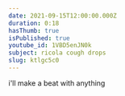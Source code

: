 ```yaml
---
date: 2021-09-15T12:00:00.000Z
duration: 0:18
hasThumb: true
isPublished: true
youtube_id: 1VBD5enJN0k
subject: ricola cough drops
slug: ktlgc5c0
---
```

i'll make a beat with anything
